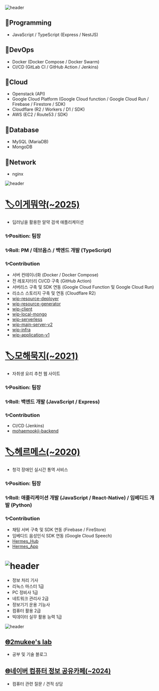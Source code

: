 ![header](https://capsule-render.vercel.app/api?type=soft&color=ffca1a&height=50&section=header&text=Skill&fontSize=30)  
## :wrench:Programming  
- JavaScript / TypeScript (Express / NestJS)

## :wrench:DevOps
- Docker (Docker Compose / Docker Swarm)
- CI/CD (GitLab CI / GitHub Action / Jenkins)

## :wrench:Cloud
- Openstack (API)
- Google Cloud Platform (Google Cloud function / Google Cloud Run / Firebase / Firestore / SDK)
- Cloudflare (R2 / Workers / D1 / SDK)
- AWS (EC2 / Route53 / SDK)

## :wrench:Database
- MySQL (MariaDB)
- MongoDB

## :wrench:Network
- nginx

![header](https://capsule-render.vercel.app/api?type=soft&color=ffca1a&height=50&section=header&text=Project&fontSize=30)  
# [:label:이게뭐약(~2025)](https://github.com/KNUT-Capstone-Design-team-1)
- 딥러닝을 활용한 알약 검색 애플리케이션
### :sparkles:Position: 팀장
### :sparkles:Roll: PM / 데브옵스 / 백엔드 개발 (TypeScript)
### :sparkles:Contribution
- 서버 컨테이너화 (Docker / Docker Compose)
- 전 레포지터리 CI/CD 구축 (GitHub Action)
- 서버리스 구축 및 SDK 연동 (Google Cloud Function 및 Google Cloud Run)
- 리소스 스토리지 구축 및 연동 (Cloudflare R2)
- [wip-resource-deployer](http://github.com/KNUT-Capstone-Design-team-1)
- [wip-resource-generator](https://github.com/KNUT-Capstone-Design-team-1/wip-resource-generator)
- [wip-client](https://github.com/KNUT-Capstone-Design-team-1/wip-client)
- [wip-local-mongo](https://github.com/KNUT-Capstone-Design-team-1/wip-local-mongo)
- [wip-serverless](https://github.com/KNUT-Capstone-Design-team-1/wip-serverless)
- [wip-main-server-v2](https://github.com/KNUT-Capstone-Design-team-1/wip-main-server-v2)
- [wip-infra](https://github.com/KNUT-Capstone-Design-team-1/wip-infra)
- [wip-application-v1](https://github.com/KNUT-Capstone-Design-team-1/wip-application-v1)

# [:label:모해묵지(~2021)](https://github.com/KNUT-Mohaemookji)
- 자취생 요리 추천 웹 사이트
### :sparkles:Position: 팀장
### :sparkles:Roll: 백엔드 개발 (JavaScript / Express)
### :sparkles:Contribution
- CI/CD (Jenkins)
- [mohaemookji-backend](https://github.com/KNUT-Mohaemookji/mohaemookji-backend)

# [:label:헤르메스(~2020)](https://github.com/HermesProj-KNUT)
- 청각 장애인 실시간 통역 서비스
### :sparkles:Position: 팀장
### :sparkles:Roll: 애플리케이션 개발 (JavaScript / React-Native) / 임베디드 개발 (Python)
### :sparkles:Contribution
- 채팅 서버 구축 및 SDK 연동 (Firebase / FireStore)
- 임베디드 음성인식 SDK 연동 (Google Cloud Speech)
- [Hermes_Hub](https://github.com/HermesProj-KNUT/Hermes_Hub)
- [Hermes_App](https://github.com/HermesProj-KNUT/Hermes_App)

# ![header](https://capsule-render.vercel.app/api?type=soft&color=ffca1a&height=50&section=header&text=Certification&fontSize=30)  
- 정보 처리 기사
- 리눅스 마스터 1급
- PC 정비사 1급
- 네트워크 관리사 2급
- 정보기기 운용 기능사
- 컴퓨터 활용 2급
- 빅데이터 실무 활용 능력 1급

![header](https://capsule-render.vercel.app/api?type=soft&color=ffca1a&height=50&section=header&text=HomePage&fontSize=30)  
## [:globe_with_meridians:2mukee's lab](https://2mukee.tistory.com)
- 공부 및 기술 블로그

## [:globe_with_meridians:네이버 컴퓨터 정보 공유카페(~2024)](https://cafe.naver.com/bagsingood1537)
- 컴퓨터 관련 질문 / 견적 상담
